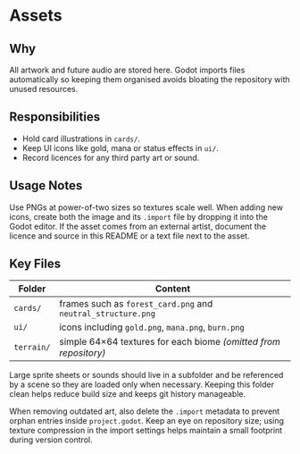 # Assets

## Why
All artwork and future audio are stored here. Godot imports files automatically so keeping them organised avoids bloating the repository with unused resources.

## Responsibilities
- Hold card illustrations in `cards/`.
- Keep UI icons like gold, mana or status effects in `ui/`.
- Record licences for any third party art or sound.

## Usage Notes
Use PNGs at power-of-two sizes so textures scale well. When adding new icons, create both the image and its `.import` file by dropping it into the Godot editor. If the asset comes from an external artist, document the licence and source in this README or a text file next to the asset.

## Key Files
| Folder | Content |
|-------|---------|
| `cards/` | frames such as `forest_card.png` and `neutral_structure.png` |
| `ui/` | icons including `gold.png`, `mana.png`, `burn.png` |
| `terrain/` | simple 64×64 textures for each biome *(omitted from repository)* |


Large sprite sheets or sounds should live in a subfolder and be referenced by a scene so they are loaded only when necessary. Keeping this folder clean helps reduce build size and keeps git history manageable.

When removing outdated art, also delete the `.import` metadata to prevent orphan entries inside `project.godot`. Keep an eye on repository size; using texture compression in the import settings helps maintain a small footprint during version control.
